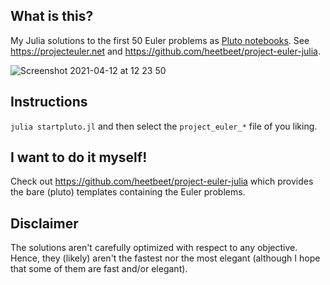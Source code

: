 ## What is this?

My Julia solutions to the first 50 Euler problems as [Pluto notebooks](https://github.com/fonsp/Pluto.jl). See https://projecteuler.net and https://github.com/heetbeet/project-euler-julia.

![Screenshot 2021-04-12 at 12 23 50](https://user-images.githubusercontent.com/187980/114380119-fa792400-9b89-11eb-8b2d-459e2f75692b.png)

## Instructions

`julia startpluto.jl` and then select the `project_euler_*` file of you liking.

## I want to do it myself!

Check out https://github.com/heetbeet/project-euler-julia which provides the bare (pluto) templates containing the Euler problems.

## Disclaimer

The solutions aren't carefully optimized with respect to any objective. Hence, they (likely) aren't the fastest nor the most elegant (although I hope that some of them are fast and/or elegant).
